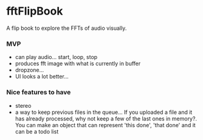 # fftFlipBook
A flip book to explore the FFTs of audio visually.

### MVP
 - can play audio... start, loop, stop
 - produces fft image with what is currently in buffer
 - dropzone...
 - UI looks a lot better...

### Nice features to have
 - stereo
 - a way to keep previous files in the queue... If you uploaded a file and it has already processed,
    why not keep a few of the last ones in memory?. You can make an object that can represent 'this done', 'that done' and it can be a todo list
